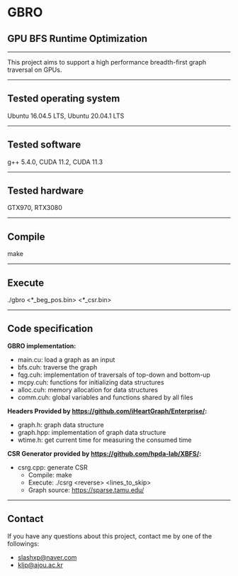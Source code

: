 # GBRO
## GPU BFS Runtime Optimization
---
This project aims to support a high performance breadth-first graph traversal on GPUs.

---
Tested operating system
-----
Ubuntu 16.04.5 LTS, Ubuntu 20.04.1 LTS

---
Tested software
-----
g++ 5.4.0, CUDA 11.2, CUDA 11.3

---
Tested hardware
-----
GTX970, RTX3080

---
Compile
-----
make

---
Execute
-----
./gbro \<\*_beg_pos.bin\> \<\*_csr.bin\>

---
Code specification
-----
__GBRO implementation:__
- main.cu: load a graph as an input
- bfs.cuh: traverse the graph
- fqg.cuh: implementation of traversals of top-down and bottom-up
- mcpy.cuh: functions for initializing data structures
- alloc.cuh: memory allocation for data structures
- comm.cuh: global variables and functions shared by all files

__Headers Provided by https://github.com/iHeartGraph/Enterprise/:__
- graph.h: graph data structure
- graph.hpp: implementation of graph data structure
- wtime.h: get current time for measuring the consumed time

__CSR Generator provided by https://github.com/hpda-lab/XBFS/:__
- csrg.cpp: generate CSR
    - Compile: make
    - Execute: ./csrg \<reverse\> \<lines_to_skip\>
    - Graph source: https://sparse.tamu.edu/

---
Contact
-----
If you have any questions about this project, contact me by one of the followings:
- slashxp@naver.com
- kljp@ajou.ac.kr